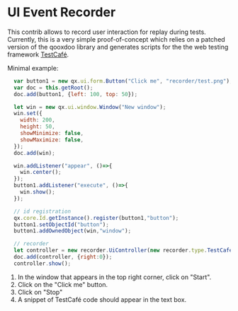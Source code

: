 # UI Event Recorder

This contrib allows to record user interaction for replay during tests. 
Currently, this is a very simple proof-of-concept which relies on a patched 
version of the qooxdoo library and generates scripts for the the web testing 
framework [TestCafé](https://devexpress.github.io/testcafe/documentation/test-api/). 

Minimal example:
````javascript
  var button1 = new qx.ui.form.Button("Click me", "recorder/test.png");
  var doc = this.getRoot();
  doc.add(button1, {left: 100, top: 50});

  let win = new qx.ui.window.Window("New window");
  win.set({
    width: 200,
    height: 50,
    showMinimize: false,
    showMaximize: false,
  });
  doc.add(win);

  win.addListener("appear", ()=>{
    win.center();
  });
  button1.addListener("execute", ()=>{
    win.show();
  });

  // id registration
  qx.core.Id.getInstance().register(button1,"button");
  button1.setObjectId("button");
  button1.addOwnedObject(win,"window");

  // recorder
  let controller = new recorder.UiController(new recorder.type.TestCafe());
  doc.add(controller, {right:0});
  controller.show();
````

1. In the window that appears in the top right corner, click on "Start".
2. Click on the "Click me" button.
3. Click on "Stop"
4. A snippet of TestCafé code should appear in the text box. 
